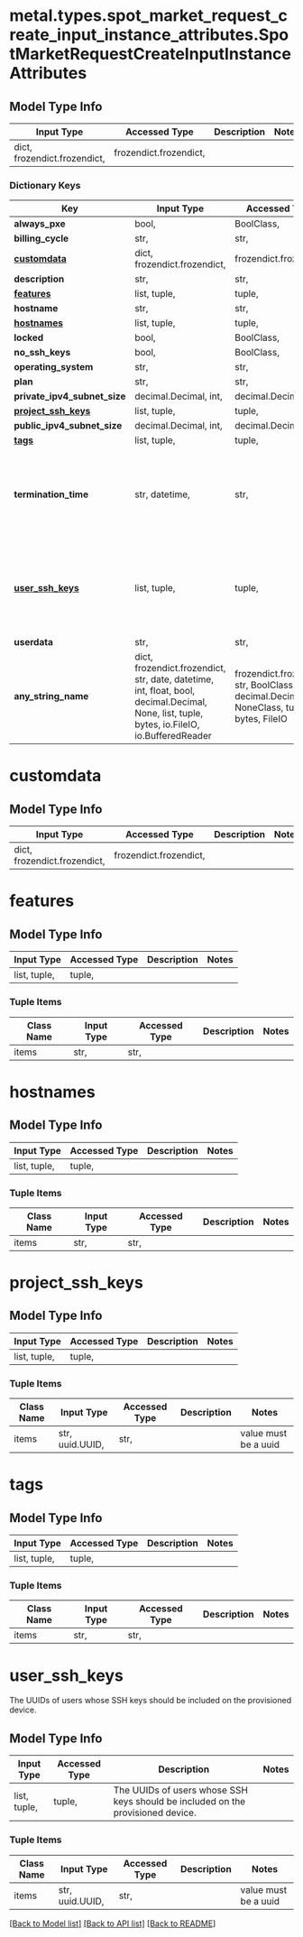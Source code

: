 # metal.types.spot_market_request_create_input_instance_attributes.SpotMarketRequestCreateInputInstanceAttributes

## Model Type Info
Input Type | Accessed Type | Description | Notes
------------ | ------------- | ------------- | -------------
dict, frozendict.frozendict,  | frozendict.frozendict,  |  | 

### Dictionary Keys
Key | Input Type | Accessed Type | Description | Notes
------------ | ------------- | ------------- | ------------- | -------------
**always_pxe** | bool,  | BoolClass,  |  | [optional] 
**billing_cycle** | str,  | str,  |  | [optional] 
**[customdata](#customdata)** | dict, frozendict.frozendict,  | frozendict.frozendict,  |  | [optional] 
**description** | str,  | str,  |  | [optional] 
**[features](#features)** | list, tuple,  | tuple,  |  | [optional] 
**hostname** | str,  | str,  |  | [optional] 
**[hostnames](#hostnames)** | list, tuple,  | tuple,  |  | [optional] 
**locked** | bool,  | BoolClass,  |  | [optional] 
**no_ssh_keys** | bool,  | BoolClass,  |  | [optional] 
**operating_system** | str,  | str,  |  | [optional] 
**plan** | str,  | str,  |  | [optional] 
**private_ipv4_subnet_size** | decimal.Decimal, int,  | decimal.Decimal,  |  | [optional] 
**[project_ssh_keys](#project_ssh_keys)** | list, tuple,  | tuple,  |  | [optional] 
**public_ipv4_subnet_size** | decimal.Decimal, int,  | decimal.Decimal,  |  | [optional] 
**[tags](#tags)** | list, tuple,  | tuple,  |  | [optional] 
**termination_time** | str, datetime,  | str,  |  | [optional] value must conform to RFC-3339 date-time
**[user_ssh_keys](#user_ssh_keys)** | list, tuple,  | tuple,  | The UUIDs of users whose SSH keys should be included on the provisioned device. | [optional] 
**userdata** | str,  | str,  |  | [optional] 
**any_string_name** | dict, frozendict.frozendict, str, date, datetime, int, float, bool, decimal.Decimal, None, list, tuple, bytes, io.FileIO, io.BufferedReader | frozendict.frozendict, str, BoolClass, decimal.Decimal, NoneClass, tuple, bytes, FileIO | any string name can be used but the value must be the correct type | [optional]

# customdata

## Model Type Info
Input Type | Accessed Type | Description | Notes
------------ | ------------- | ------------- | -------------
dict, frozendict.frozendict,  | frozendict.frozendict,  |  | 

# features

## Model Type Info
Input Type | Accessed Type | Description | Notes
------------ | ------------- | ------------- | -------------
list, tuple,  | tuple,  |  | 

### Tuple Items
Class Name | Input Type | Accessed Type | Description | Notes
------------- | ------------- | ------------- | ------------- | -------------
items | str,  | str,  |  | 

# hostnames

## Model Type Info
Input Type | Accessed Type | Description | Notes
------------ | ------------- | ------------- | -------------
list, tuple,  | tuple,  |  | 

### Tuple Items
Class Name | Input Type | Accessed Type | Description | Notes
------------- | ------------- | ------------- | ------------- | -------------
items | str,  | str,  |  | 

# project_ssh_keys

## Model Type Info
Input Type | Accessed Type | Description | Notes
------------ | ------------- | ------------- | -------------
list, tuple,  | tuple,  |  | 

### Tuple Items
Class Name | Input Type | Accessed Type | Description | Notes
------------- | ------------- | ------------- | ------------- | -------------
items | str, uuid.UUID,  | str,  |  | value must be a uuid

# tags

## Model Type Info
Input Type | Accessed Type | Description | Notes
------------ | ------------- | ------------- | -------------
list, tuple,  | tuple,  |  | 

### Tuple Items
Class Name | Input Type | Accessed Type | Description | Notes
------------- | ------------- | ------------- | ------------- | -------------
items | str,  | str,  |  | 

# user_ssh_keys

The UUIDs of users whose SSH keys should be included on the provisioned device.

## Model Type Info
Input Type | Accessed Type | Description | Notes
------------ | ------------- | ------------- | -------------
list, tuple,  | tuple,  | The UUIDs of users whose SSH keys should be included on the provisioned device. | 

### Tuple Items
Class Name | Input Type | Accessed Type | Description | Notes
------------- | ------------- | ------------- | ------------- | -------------
items | str, uuid.UUID,  | str,  |  | value must be a uuid

[[Back to Model list]](../../README.md#documentation-for-models) [[Back to API list]](../../README.md#documentation-for-api-endpoints) [[Back to README]](../../README.md)

